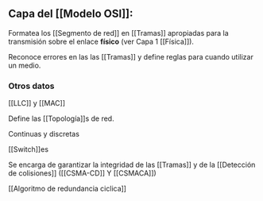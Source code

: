 ## Capa del [[Modelo OSI]]:
Formatea los [[Segmento de red]] en [[Tramas]] apropiadas para la transmisión sobre el enlace **físico** (ver Capa 1 [[Física]]). 

Reconoce errores en las las [[Tramas]] y define reglas para cuando utilizar un medio.

### Otros datos

[[LLC]] y [[MAC]]

Define las [[Topología]]s de red. 

Continuas y discretas

[[Switch]]es

Se encarga de garantizar la integridad de las [[Tramas]] y de la [[Detección de colisiones]] ([[CSMA-CD]] Y [[CSMACA]])

[[Algoritmo de redundancia ciclica]]

